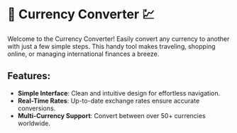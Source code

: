 # 💱 Currency Converter 💹

Welcome to the Currency Converter! Easily convert any currency to another with just a few simple steps. This handy tool makes traveling, shopping online, or managing international finances a breeze.

## Features:

- **Simple Interface**: Clean and intuitive design for effortless navigation.
- **Real-Time Rates**: Up-to-date exchange rates ensure accurate conversions.
- **Multi-Currency Support**: Convert between over 50+ currencies worldwide.
